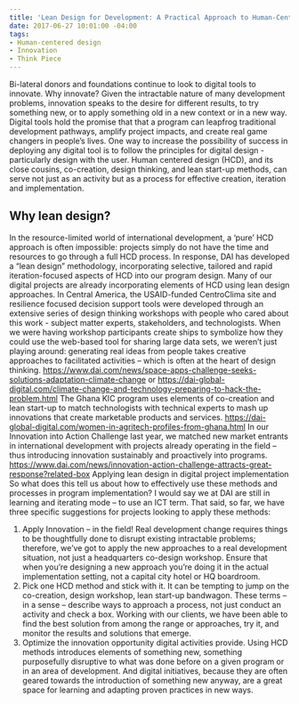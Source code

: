 ```yaml
---
title: 'Lean Design for Development: A Practical Approach to Human-Centered Design'
date: 2017-06-27 10:01:00 -04:00
tags:
- Human-centered design
- Innovation
- Think Piece
---
```


Bi-lateral donors and foundations continue to look to digital tools to innovate. Why innovate? Given the intractable nature of many development problems, innovation speaks to the desire for different results, to try something new, or to apply something old in a new context or in a new way. Digital tools hold the promise that that a program can leapfrog traditional development pathways, amplify project impacts, and create real game changers in people’s lives. One way to increase the possibility of success in deploying any digital tool is to follow the principles for digital design - particularly design with the user. Human centered design (HCD), and its close cousins, co-creation, design thinking, and lean start-up methods, can serve not just as an activity but as a process for effective creation, iteration and implementation.

## Why lean design?

In the resource-limited world of international development, a ‘pure’ HCD approach is often impossible: projects simply do not have the time and resources to go through a full HCD process. In response, DAI has developed a “lean design” methodology, incorporating selective, tailored and rapid iteration-focused aspects of HCD into our program design. Many of our digital projects are already incorporating elements of HCD using lean design approaches. In Central America, the USAID-funded CentroClima site and resilience focused decision support tools were developed through an extensive series of design thinking workshops with people who cared about this work - subject matter experts, stakeholders, and technologists. When we were having workshop participants create ships to symbolize how they could use the web-based tool for sharing large data sets, we weren’t just playing around: generating real ideas from people takes creative approaches to facilitated activities – which is often at the heart of design thinking. https://www.dai.com/news/space-apps-challenge-seeks-solutions-adaptation-climate-change or https://dai-global-digital.com/climate-change-and-technology-preparing-to-hack-the-problem.html 
The Ghana KIC program uses elements of co-creation and lean start-up to match technologists with technical experts to mash up innovations that create marketable products and services. https://dai-global-digital.com/women-in-agritech-profiles-from-ghana.html 
In our Innovation into Action Challenge last year, we matched new market entrants in international development with projects already operating in the field – thus introducing innovation sustainably and proactively into programs. https://www.dai.com/news/innovation-action-challenge-attracts-great-response?related-box
Applying lean design in digital project implementation
So what does this tell us about how to effectively use these methods and processes in program implementation? I would say we at DAI are still in learning and iterating mode – to use an ICT term.  That said, so far, we have three specific suggestions for projects looking to apply these methods:
1. Apply Innovation – in the field!  Real development change requires things to be thoughtfully done to disrupt existing intractable problems; therefore, we’ve got to apply the new approaches to a real development situation, not just a headquarters co-design workshop. Ensure that when you’re designing a new approach you’re doing it in the actual implementation setting, not a capital city hotel or HQ boardroom.
2. Pick one HCD method and stick with it.  It can be tempting to jump on the co-creation, design workshop, lean start-up bandwagon. These terms – in a sense – describe ways to approach a process, not just conduct an activity and check a box. Working with our clients, we have been able to find the best solution from among the range or approaches, try it, and monitor the results and solutions that emerge.
3. Optimize the innovation opportunity digital activities provide. Using HCD methods introduces elements of something new, something purposefully disruptive to what was done before on a given program or in an area of development. And digital initiatives, because they are often geared towards the introduction of something new anyway, are a great space for learning and adapting proven practices in new ways.
